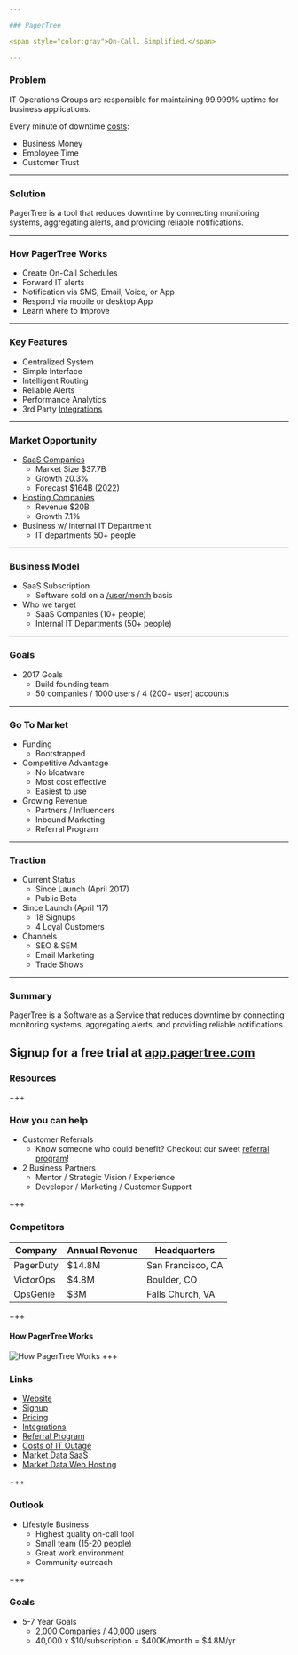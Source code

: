 ```yaml
---

### PagerTree

<span style="color:gray">On-Call. Simplified.</span>

---
```


### Problem

IT Operations Groups are responsible for maintaining 99.999% uptime for business applications.

Every minute of downtime [costs](https://pagertree.com/wp-content/uploads/2017/06/cost-of-it-outage.pdf):
* Business Money
* Employee Time
* Customer Trust


---

### Solution

PagerTree is a tool that reduces downtime by connecting monitoring systems, aggregating alerts, and providing reliable notifications.

---

### How PagerTree Works
- Create On-Call Schedules
- Forward IT alerts
- Notification via SMS, Email, Voice, or App
- Respond via mobile or desktop App
- Learn where to Improve

---

### Key Features
* Centralized System
* Simple Interface
* Intelligent Routing
* Reliable Alerts
* Performance Analytics
* 3rd Party [Integrations](pagertree.com/integrations/)

---

### Market Opportunity

* [SaaS Companies](http://www.ironpaper.com/webintel/articles/saas-market-size-forecast/)
  * Market Size $37.7B
  * Growth 20.3%
  * Forecast $164B (2022)
* [Hosting Companies](https://www.ibisworld.com/industry-trends/specialized-market-research-reports/technology/computer-services/internet-hosting-services.html)
  * Revenue $20B
  * Growth 7.1%
* Business w/ internal IT Department
  * IT departments 50+ people

---

### Business Model

* SaaS Subscription
  * Software sold on a [/user/month](https://pagertree.com/pricing) basis
* Who we target
  * SaaS Companies (10+ people)
  * Internal IT Departments (50+ people)

---

### Goals
* 2017 Goals
  * Build founding team
  * 50 companies / 1000 users / 4 (200+ user) accounts

---

### Go To Market

* Funding
  - Bootstrapped
* Competitive Advantage
  * No bloatware
  * Most cost effective
  * Easiest to use
* Growing Revenue
  * Partners / Influencers
  * Inbound Marketing
  * Referral Program

---

### Traction
* Current Status
  * Since Launch (April 2017)
  * Public Beta
* Since Launch (April '17)
  * 18 Signups
  * 4 Loyal Customers
* Channels
  * SEO & SEM
  * Email Marketing
  * Trade Shows

---

### Summary

PagerTree is a Software as a Service that reduces downtime by connecting monitoring systems, aggregating alerts, and providing reliable notifications.

Signup for a free trial at [app.pagertree.com](https://app.pagertree.com/#/?lm=signup)
---

### Resources

+++
### How you can help
* Customer Referrals
  * Know someone who could benefit? Checkout our sweet [referral program](https://pagertree.com/referral-program/)!
* 2 Business Partners
  * Mentor / Strategic Vision / Experience
  * Developer / Marketing / Customer Support

+++
### Competitors
Company | Annual Revenue | Headquarters
--------|----------------| ------------
PagerDuty | $14.8M | San Francisco, CA
VictorOps | $4.8M | Boulder, CO
OpsGenie | $3M | Falls Church, VA
+++
#### How PagerTree Works

![How PagerTree Works](https://cdn.pagertree.com/wp-content/uploads/2015/10/info_graphic_2x-1024x482.png)
+++

### Links
* [Website](https://pagertree.com)
* [Signup](https://app.pagertree.com/#/?lm=signup)
* [Pricing](https://pagertree.com/pricing)
* [Integrations](pagertree.com/integrations/)
* [Referral Program](https://pagertree.com/referral-program/)
* [Costs of IT Outage](https://pagertree.com/wp-content/uploads/2017/06/cost-of-it-outage.pdf)
* [Market Data SaaS](http://www.ironpaper.com/webintel/articles/saas-market-size-forecast/)
* [Market Data Web Hosting](https://www.ibisworld.com/industry-trends/specialized-market-research-reports/technology/computer-services/internet-hosting-services.html)

+++
### Outlook
* Lifestyle Business
  * Highest quality on-call tool
  * Small team (15-20 people)
  * Great work environment
  * Community outreach

+++
### Goals
* 5-7 Year Goals
  * 2,000 Companies / 40,000 users
  * 40,000 x $10/subscription = $400K/month = $4.8M/yr
